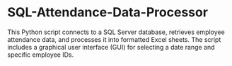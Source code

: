 # SQL-Attendance-Data-Processor
This Python script connects to a SQL Server database, retrieves employee attendance data, and processes it into formatted Excel sheets. The script includes a graphical user interface (GUI) for selecting a date range and specific employee IDs.
